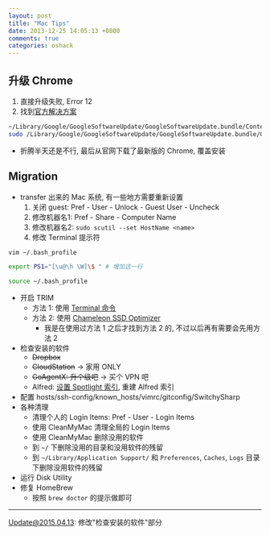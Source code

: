 ```yaml
---
layout: post
title: "Mac Tips"
date: 2013-12-25 14:05:13 +0800
comments: true
categories: oshack
---
```

## 升级 Chrome
1. 直接升级失败, Error 12
1. 找到[官方解决方案][google]
```sh
~/Library/Google/GoogleSoftwareUpdate/GoogleSoftwareUpdate.bundle/Contents/Resources/GoogleSoftwareUpdateAgent.app/Contents/Resources/install.py --uninstall # Mac 10.9 上无此文件
sudo /Library/Google/GoogleSoftwareUpdate/GoogleSoftwareUpdate.bundle/Contents/Resources/GoogleSoftwareUpdateAgent.app/Contents/Resources/install.py --uninstall
```
* 折腾半天还是不行, 最后从官网下载了最新版的 Chrome, 覆盖安装

 [google]: https://support.google.com/chrome/answer/1367288?hl=zh-Hans "无法在苹果机上更新 Google Chrome 浏览器"

## Migration
* transfer 出来的 Mac 系统, 有一些地方需要重新设置
  1. 关闭 guest: Pref - User - Unlock - Guest User - Uncheck
  1. 修改机器名1: Pref - Share - Computer Name
  1. 修改机器名2: `sudo scutil --set HostName <name>`
  1. 修改 Terminal 提示符
```sh
vim ~/.bash_profile

export PS1="[\u@\h \W]\$ " # 增加这一行

source ~/.bash_profile
```
* 开启 TRIM
  * 方法 1: 使用 [Terminal 命令][weiphone]
  * 方法 2: 使用 [Chameleon SSD Optimizer][chameleon]
    * 我是在使用过方法 1 之后才找到方法 2 的, 不过以后再有需要会先用方法 2
* 检查安装的软件
  * ~~Dropbox~~
  * ~~CloudStation~~ -> 家用 ONLY
  * ~~GoAgentX: 升个级吧~~ -> 买个 VPN 吧
  * Alfred: [设置 Spotlight 索引][spotlight], 重建 Alfred 索引
* 配置 hosts/ssh-config/known_hosts/vimrc/gitconfig/SwitchySharp
* 各种清理
  * 清理个人的 Login Items: Pref - User - Login Items
  * 使用 CleanMyMac 清理全局的 Login Items
  * 使用 CleanMyMac 删除没用的软件
  * 到 `~/` 下删除没用的目录和没用软件的残留
  * 到 `~/Library/Application Support/` 和 `Preferences`, `Caches`, `Logs` 目录下删除没用软件的残留
* 运行 Disk Utility
* 修复 HomeBrew
  * 按照 `brew doctor` 的提示做即可

 [spotlight]: /blog/2013/11/25/jiu-jie-de-alfred-yu-spotlight-huan-cun/ "Alfred & Spotlight"
 [weiphone]: http://bbs.weiphone.com/read-htm-tid-7173782.html "[求助] 10.9 怎么开启TRIM"
 [chameleon]: http://chameleon.alessandroboschini.it/index.php "Chameleon SSD Optimizer"

****
Update@2015.04.13: 修改"检查安装的软件"部分
